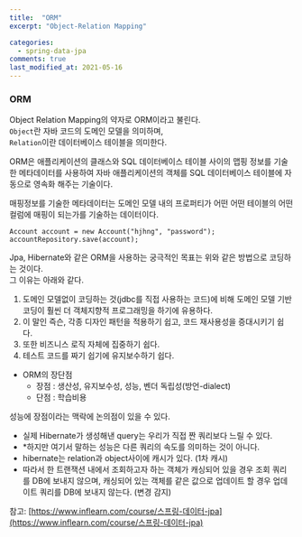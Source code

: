 ```yaml
---
title:  "ORM"
excerpt: "Object-Relation Mapping"

categories:
  - spring-data-jpa
comments: true
last_modified_at: 2021-05-16
---
```


### ORM
Object Relation Mapping의 약자로 ORM이라고 불린다.<br>
`Object`란 자바 코드의 도메인 모델을 의미하며,<br>
`Relation`이란 데이터베이스 테이블을 의미한다.


ORM은 애플리케이션의 클래스와 SQL 데이터베이스 테이블 사이의 맵핑 정보를 기술한 메타데이터를 사용하여 자바 애플리케이션의 객체를 SQL 데이터베이스 테이블에 자동으로 영속화 해주는 기술이다.

매핑정보를 기술한 메타데이터는 도메인 모델 내의 프로퍼티가 어떤 어떤 테이블의 어떤 컬럼에 매핑이 되는가를 기술하는 데이터이다.

```
Account account = new Account("hjhng", "password");
accountRepository.save(account);
```

Jpa, Hibernate와 같은 ORM을 사용하는 궁극적인 목표는 위와 같은 방법으로 코딩하는 것이다.<br>
그 이유는 아래와 같다.
1. 도메인 모델없이 코딩하는 것(jdbc를 직접 사용하는 코드)에 비해 도메인 모델 기반 코딩이 훨씬 더 객체지향적 프로그래밍을 하기에 유용하다. 
2. 이 말인 즉슨, 각종 디자인 패턴을 적용하기 쉽고, 코드 재사용성을 증대시키기 쉽다. 
3. 또한 비즈니스 로직 자체에 집중하기 쉽다.
4. 테스트 코드를 짜기 쉽기에 유지보수하기 쉽다.
 
* ORM의 장단점
  * 장점 : 생산성, 유지보수성, 성능, 벤더 독립성(방언-dialect)
  * 단점 : 학습비용

성능에 장점이라는 맥락에 논의점이 있을 수 있다.
* 실제 Hibernate가 생성해낸 query는 우리가 직접 짠 쿼리보다 느릴 수 있다.
* *하지만 여기서 말하는 성능은 다른 쿼리의 속도를 의미하는 것이 아니다.
* hibernate는 relation과 object사이에 캐시가 있다. (1차 캐시)
* 따라서 한 트랜잭션 내에서 조회하고자 하는 객체가 캐싱되어 있을 경우 조회 쿼리를 DB에 보내지 않으며, 캐싱되어 있는 객체를 같은 값으로 업데이트 할 경우 업데이트 쿼리를 DB에 보내지 않는다. (변경 감지)



참고: [https://www.inflearn.com/course/스프링-데이터-jpa](https://www.inflearn.com/course/스프링-데이터-jpa)